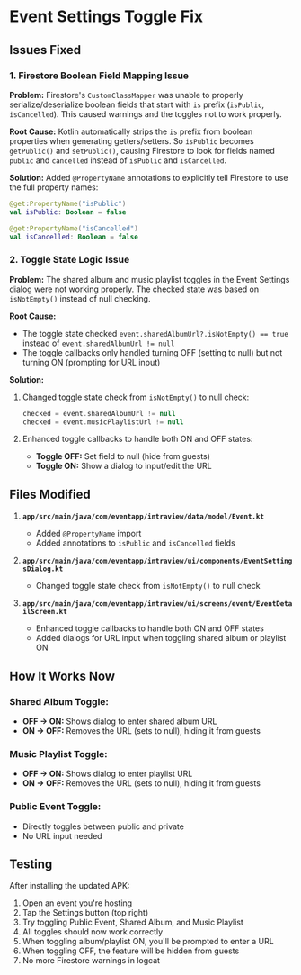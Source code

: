 # Event Settings Toggle Fix

## Issues Fixed

### 1. Firestore Boolean Field Mapping Issue
**Problem:** Firestore's `CustomClassMapper` was unable to properly serialize/deserialize boolean fields that start with `is` prefix (`isPublic`, `isCancelled`). This caused warnings and the toggles not to work properly.

**Root Cause:** Kotlin automatically strips the `is` prefix from boolean properties when generating getters/setters. So `isPublic` becomes `getPublic()` and `setPublic()`, causing Firestore to look for fields named `public` and `cancelled` instead of `isPublic` and `isCancelled`.

**Solution:** Added `@PropertyName` annotations to explicitly tell Firestore to use the full property names:
```kotlin
@get:PropertyName("isPublic")
val isPublic: Boolean = false

@get:PropertyName("isCancelled")
val isCancelled: Boolean = false
```

### 2. Toggle State Logic Issue
**Problem:** The shared album and music playlist toggles in the Event Settings dialog were not working properly. The checked state was based on `isNotEmpty()` instead of null checking.

**Root Cause:** 
- The toggle state checked `event.sharedAlbumUrl?.isNotEmpty() == true` instead of `event.sharedAlbumUrl != null`
- The toggle callbacks only handled turning OFF (setting to null) but not turning ON (prompting for URL input)

**Solution:**
1. Changed toggle state check from `isNotEmpty()` to null check:
   ```kotlin
   checked = event.sharedAlbumUrl != null
   checked = event.musicPlaylistUrl != null
   ```

2. Enhanced toggle callbacks to handle both ON and OFF states:
   - **Toggle OFF:** Set field to null (hide from guests)
   - **Toggle ON:** Show a dialog to input/edit the URL

## Files Modified

1. **`app/src/main/java/com/eventapp/intraview/data/model/Event.kt`**
   - Added `@PropertyName` import
   - Added annotations to `isPublic` and `isCancelled` fields

2. **`app/src/main/java/com/eventapp/intraview/ui/components/EventSettingsDialog.kt`**
   - Changed toggle state check from `isNotEmpty()` to null check

3. **`app/src/main/java/com/eventapp/intraview/ui/screens/event/EventDetailScreen.kt`**
   - Enhanced toggle callbacks to handle both ON and OFF states
   - Added dialogs for URL input when toggling shared album or playlist ON

## How It Works Now

### Shared Album Toggle:
- **OFF → ON:** Shows dialog to enter shared album URL
- **ON → OFF:** Removes the URL (sets to null), hiding it from guests

### Music Playlist Toggle:
- **OFF → ON:** Shows dialog to enter playlist URL  
- **ON → OFF:** Removes the URL (sets to null), hiding it from guests

### Public Event Toggle:
- Directly toggles between public and private
- No URL input needed

## Testing
After installing the updated APK:
1. Open an event you're hosting
2. Tap the Settings button (top right)
3. Try toggling Public Event, Shared Album, and Music Playlist
4. All toggles should now work correctly
5. When toggling album/playlist ON, you'll be prompted to enter a URL
6. When toggling OFF, the feature will be hidden from guests
7. No more Firestore warnings in logcat


